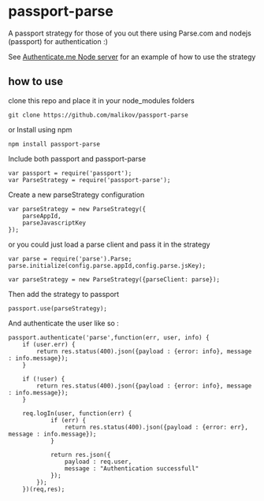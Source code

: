 passport-parse
==============

A passport strategy for those of you out there using Parse.com and nodejs (passport) for authentication :)

See [Authenticate.me Node server](https://github.com/malikov/Authenticate.me-Node-Server) for an example of how to use the strategy

## how to use
clone this repo and place it in your node_modules folders
				
	git clone https://github.com/malikov/passport-parse

or Install using npm

	npm install passport-parse

Include both passport and passport-parse

	var passport = require('passport');
	var ParseStrategy = require('passport-parse');


Create a new parseStrategy configuration

	var parseStrategy = new ParseStrategy({
		parseAppId,
		parseJavascriptKey
	});

or you could just load a parse client and pass it in the strategy
	
	var parse = require('parse').Parse;
	parse.initialize(config.parse.appId,config.parse.jsKey);

	var parseStrategy = new ParseStrategy({parseClient: parse});


Then add the strategy to passport

	passport.use(parseStrategy);

And authenticate the user like so : 

	passport.authenticate('parse',function(err, user, info) {
	    if (user.err) {
	    	return res.status(400).json({payload : {error: info}, message : info.message});
	 	}

		if (!user) { 
		   	return res.status(400).json({payload : {error: info}, message : info.message});
		}

		req.logIn(user, function(err) {
			   	if (err) {
			   		return res.status(400).json({payload : {error: err}, message : info.message});
				}
			 		
				return res.json({
			   		payload : req.user,
			   		message : "Authentication successfull"
			   	});
			});
		})(req,res);

